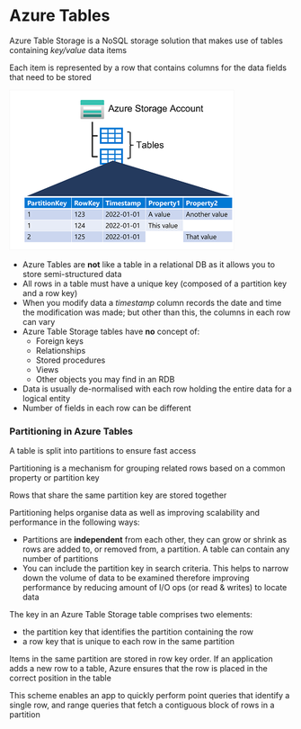 # Azure Tables
Azure Table Storage is a NoSQL storage solution that makes use of tables containing _key/value_ data items

Each item is represented by a row that contains columns for the data fields that need to be stored

![Image of Azure Files hierarchy](tables.png)

* Azure Tables are **not** like a table in a relational DB as it allows you to store semi-structured data
* All rows in a table must have a unique key (composed of a partition key and a row key)
* When you modify data a _timestamp_ column records the date and time the modification was made; but other than this, the columns in each row can vary
* Azure Table Storage tables have **no** concept of:
    * Foreign keys
    * Relationships
    * Stored procedures
    * Views
    * Other objects you may find in an RDB
* Data is usually de-normalised with each row holding the entire data for a logical entity
* Number of fields in each row can be different

### Partitioning in Azure Tables
A table is split into partitions to ensure fast access

Partitioning is a mechanism for grouping related rows based on a common property or partition key

Rows that share the same partition key are stored together

Partitioning helps organise data as well as improving scalability and performance in the following ways:
* Partitions are **independent** from each other, they can grow or shrink as rows are added to, or removed from, a partition. A table can contain any number of partitions
* You can include the partition key in  search criteria. This helps to narrow down the volume of data to be examined therefore improving performance by reducing amount of I/O ops (or read & writes) to locate data


The key in an Azure Table Storage table comprises two elements:
* the partition key that identifies the partition containing the row
* a row key that is unique to each row in the same partition

Items in the same partition are stored in row key order. If an application adds a new row to a table, Azure ensures that the row is placed in the correct position in the table

This scheme enables an app to quickly perform point queries that identify a single row, and range queries that fetch a contiguous block of rows in a partition